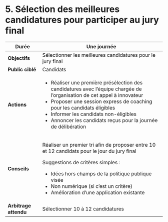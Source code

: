 # 5. Sélection des meilleures candidatures pour participer au jury final

| **Durée**             | **Une journée**                                                                                                                                                                                                                                                                                                                         |
| --------------------- | --------------------------------------------------------------------------------------------------------------------------------------------------------------------------------------------------------------------------------------------------------------------------------------------------------------------------------------- |
| **Objectifs**         | Sélectionner les meilleures candidatures pour le jury final                                                                                                                                                                                                                                                                             |
| **Public ciblé**      | Candidats                                                                                                                                                                                                                                                                                                                               |
| **Actions**           | <ul><li>Réaliser une première présélection des candidatures avec l’équipe chargée de l’organisation de cet appel à innovateur</li><li>Proposer une session express de coaching pour les candidats éligibles</li><li>Informer les candidats non-éligibles</li><li>Annoncer les candidats reçus pour la journée de délibération</li></ul> |
| **Conseils**          | <p>Réaliser un premier tri afin de proposer entre 10 et 12 candidats pour le jour du jury final</p><p>Suggestions de critères simples :</p><ul><li>Idées hors champs de la politique publique visée</li><li>Non numérique (si c’est un critère)</li><li>Amélioration d’une application existante</li></ul>                              |
| **Arbitrage attendu** | Sélectionner 10 à 12 candidatures                                                                                                                                                                                                                                                                                                       |
